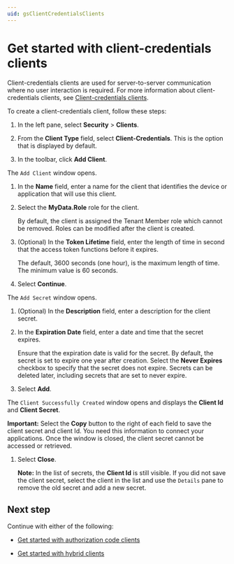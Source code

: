 ```yaml
---
uid: gsClientCredentialsClients
---
```


# Get started with client-credentials clients

Client-credentials clients are used for server-to-server communication where no user interaction is required. For more information about client-credentials clients, see [Client-credentials clients](xref:ccClients#client-credentials-client).

To create a client-credentials client, follow these steps:

1. In the left pane, select **Security** > **Clients**.

1. From the **Client Type** field, select **Client-Credentials**. This is the option that is displayed by default.

1. In the toolbar, click **Add Client**.

  The `Add Client` window opens.

1. In the **Name** field, enter a name for the client that identifies the device or application that will use this client.

1. Select the **MyData.Role** role for the client.
   
   By default, the client is assigned the Tenant Member role which cannot be removed. Roles can be modified after the client is created.

1. (Optional) In the **Token Lifetime** field, enter the length of time in second that the access token functions before it expires.
   
   The default, 3600 seconds (one hour), is the maximum length of time. The minimum value is 60 seconds.

1. Select **Continue**.


  The `Add Secret` window opens.

1. (Optional) In the **Description** field, enter a description for the client secret.

1. In the **Expiration Date** field, enter a date and time that the secret expires.

   Ensure that the expiration date is valid for the secret. By default, the secret is set to expire one year after creation. Select the **Never Expires** checkbox to specify that the secret does not expire. Secrets can be deleted later, including secrets that are set to never expire.

1. Select **Add**.

  The `Client Successfully Created` window opens and displays the **Client Id** and **Client Secret**.
    
   **Important:** Select the **Copy** button to the right of each field to save the client secret and client Id. You need this information to connect your applications. Once the window is closed, the client secret cannot be accessed or retrieved.
    
1. Select **Close**.  

   **Note:** In the list of secrets, the **Client Id** is still visible. If you did not save the client secret, select the client in the list and use the `Details` pane to remove the old secret and add a new secret.

## Next step

Continue with either of the following:

- [Get started with authorization code clients](xref:gsAuthorizationCodeClients)

- [Get started with hybrid clients](xref:gsHybridClients)
